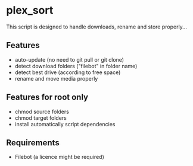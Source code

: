 # plex_sort

This script is designed to handle downloads, rename and store properly...

## Features
- auto-update (no need to git pull or git clone)
- detect download folders ("filebot" in folder name)
- detect best drive (according to free space)
- rename and move media properly

## Features for root only
- chmod source folders
- chmod target folders
- install automatically script dependencies

## Requirements
- Filebot (a licence might be required)
